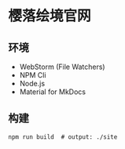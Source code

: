 # 樱落绘境官网

## 环境

- WebStorm (File Watchers)
- NPM Cli
- Node.js
- Material for MkDocs

## 构建

```shell
npm run build  # output: ./site
```

